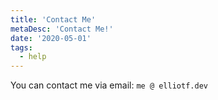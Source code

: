 ```yaml
---
title: 'Contact Me'
metaDesc: 'Contact Me!'
date: '2020-05-01'
tags:
  - help
---
```


You can contact me via email: `me @ elliotf.dev`